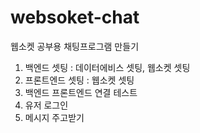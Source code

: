 # websoket-chat

웹소켓 공부용 채팅프로그램 만들기

1. 백엔드 셋팅 : 데이터에비스 셋팅, 웹소켓 셋팅
2. 프론트엔드 셋팅 : 웹소켓 셋팅
3. 백엔드 프론트엔드 연결 테스트
4. 유저 로그인
5. 메시지 주고받기
